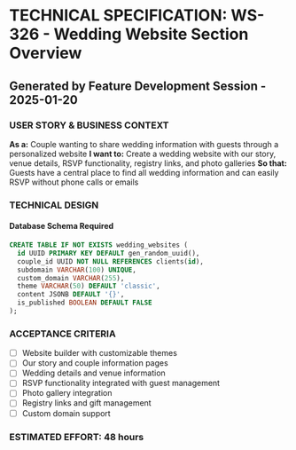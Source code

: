 # TECHNICAL SPECIFICATION: WS-326 - Wedding Website Section Overview
## Generated by Feature Development Session - 2025-01-20

### USER STORY & BUSINESS CONTEXT
**As a:** Couple wanting to share wedding information with guests through a personalized website
**I want to:** Create a wedding website with our story, venue details, RSVP functionality, registry links, and photo galleries
**So that:** Guests have a central place to find all wedding information and can easily RSVP without phone calls or emails

### TECHNICAL DESIGN
#### Database Schema Required
```sql
CREATE TABLE IF NOT EXISTS wedding_websites (
  id UUID PRIMARY KEY DEFAULT gen_random_uuid(),
  couple_id UUID NOT NULL REFERENCES clients(id),
  subdomain VARCHAR(100) UNIQUE,
  custom_domain VARCHAR(255),
  theme VARCHAR(50) DEFAULT 'classic',
  content JSONB DEFAULT '{}',
  is_published BOOLEAN DEFAULT FALSE
);
```

### ACCEPTANCE CRITERIA
- [ ] Website builder with customizable themes
- [ ] Our story and couple information pages
- [ ] Wedding details and venue information
- [ ] RSVP functionality integrated with guest management
- [ ] Photo gallery integration
- [ ] Registry links and gift management
- [ ] Custom domain support

### ESTIMATED EFFORT: 48 hours